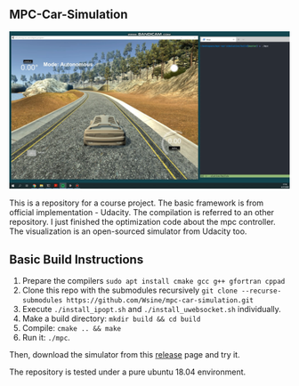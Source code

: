 ## MPC-Car-Simulation

[![](demo.png)](https://drive.google.com/file/d/1J6tVCGvQfOFGfDHLCrRQU0Q1vquDYp87/view?usp=sharing)

This is a repository for a course project. The basic framework is from official implementation - Udacity. The compilation is referred to an other repository. I just finished the optimization code about the mpc controller. The visualization is an open-sourced simulator from Udacity too.

## Basic Build Instructions

1. Prepare the compilers `sudo apt install cmake gcc g++ gfortran cppad`
2. Clone this repo with the submodules recursively `git clone --recurse-submodules https://github.com/Wsine/mpc-car-simulation.git`
3. Execute `./install_ipopt.sh` and `./install_uwebsocket.sh` individually.
4. Make a build directory: `mkdir build && cd build`
5. Compile: `cmake .. && make`
6. Run it: `./mpc`.

Then, download the simulator from this [release](https://github.com/udacity/self-driving-car-sim/releases) page and try it.

The repository is tested under a pure ubuntu 18.04 environment.
